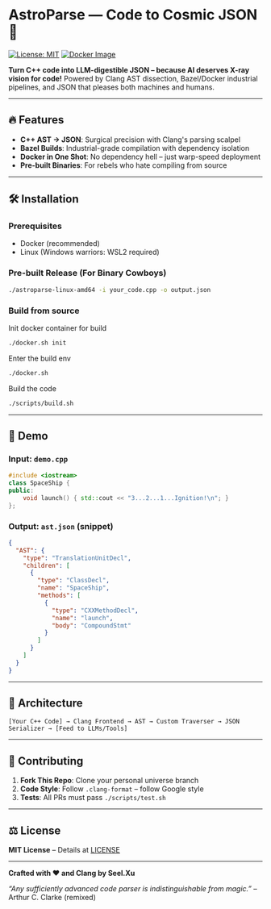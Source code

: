 # AstroParse — Code to Cosmic JSON 🚀

[![License: MIT](https://img.shields.io/badge/License-MIT-purple.svg)](https://opensource.org/licenses/MIT)
[![Docker Image](https://img.shields.io/docker/pulls/silvesterhsu/astroparse.svg)](https://hub.docker.com/r/silvesterhsu/astroparse)

**Turn C++ code into LLM-digestible JSON – because AI deserves X-ray vision for code!**
Powered by Clang AST dissection, Bazel/Docker industrial pipelines, and JSON that pleases both machines and humans.

------

## 🔥 Features

- **C++ AST → JSON**: Surgical precision with Clang's parsing scalpel
- **Bazel Builds**: Industrial-grade compilation with dependency isolation
- **Docker in One Shot**: No dependency hell – just warp-speed deployment
- **Pre-built Binaries**: For rebels who hate compiling from source

------

## 🛠 Installation

### Prerequisites

- Docker (recommended)
- Linux (Windows warriors: WSL2 required)

### Pre-built Release (For Binary Cowboys)

``` bash
./astroparse-linux-amd64 -i your_code.cpp -o output.json  
```

### Build from source

Init docker container for build
``` bash
./docker.sh init
```

Enter the build env
``` bash
./docker.sh
```

Build the code
``` bash
./scripts/build.sh
```

------

## 🚀 Demo

### Input: `demo.cpp`

``` cpp
#include <iostream>  
class SpaceShip {  
public:  
    void launch() { std::cout << "3...2...1...Ignition!\n"; }  
};  
```

### Output: `ast.json` (snippet)

``` json
{  
  "AST": {  
    "type": "TranslationUnitDecl",  
    "children": [  
      {  
        "type": "ClassDecl",  
        "name": "SpaceShip",  
        "methods": [  
          {  
            "type": "CXXMethodDecl",  
            "name": "launch",  
            "body": "CompoundStmt"  
          }  
        ]  
      }  
    ]  
  }  
}  
```

------

## 📡 Architecture

```
[Your C++ Code] → Clang Frontend → AST → Custom Traverser → JSON Serializer → [Feed to LLMs/Tools]  
```

------

## 🤖 Contributing

1. **Fork This Repo**: Clone your personal universe branch
2. **Code Style**: Follow `.clang-format` – follow Google style
3. **Tests**: All PRs must pass `./scripts/test.sh`

------

## ⚖️ License

**MIT License** – Details at [LICENSE](https://github.com/SilvesterHsu/AstroParse/blob/main/LICENSE)

------

**Crafted with ❤️ and Clang by Seel.Xu**

*“Any sufficiently advanced code parser is indistinguishable from magic.”* – Arthur C. Clarke (remixed)